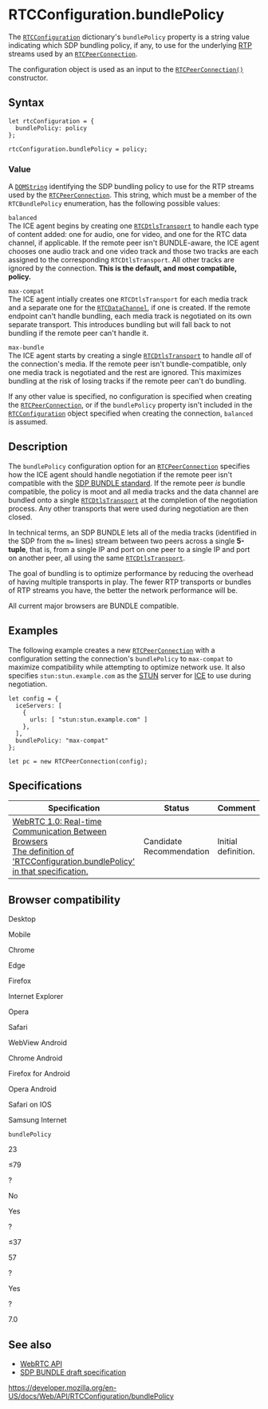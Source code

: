 RTCConfiguration.bundlePolicy
=============================

The [`RTCConfiguration`](../rtcconfiguration) dictionary's `bundlePolicy` property is a string value indicating which SDP bundling policy, if any, to use for the underlying [RTP](https://developer.mozilla.org/en-US/docs/Glossary/RTP) streams used by an [`RTCPeerConnection`](../rtcpeerconnection).

The configuration object is used as an input to the [`RTCPeerConnection()`](../rtcpeerconnection/rtcpeerconnection) constructor.

Syntax
------

    let rtcConfiguration = {
      bundlePolicy: policy
    };

    rtcConfiguration.bundlePolicy = policy;

### Value

A [`DOMString`](../domstring) identifying the SDP bundling policy to use for the RTP streams used by the [`RTCPeerConnection`](../rtcpeerconnection). This string, which must be a member of the `RTCBundlePolicy` enumeration, has the following possible values:

`balanced`  
The ICE agent begins by creating one [`RTCDtlsTransport`](../rtcdtlstransport) to handle each type of content added: one for audio, one for video, and one for the RTC data channel, if applicable. If the remote peer isn't BUNDLE-aware, the ICE agent chooses one audio track and one video track and those two tracks are each assigned to the corresponding `RTCDtlsTransport`. All other tracks are ignored by the connection. **This is the default, and most compatible, policy.**

`max-compat`  
The ICE agent intially creates one `RTCDtlsTransport` for each media track and a separate one for the [`RTCDataChannel`](../rtcdatachannel), if one is created. If the remote endpoint can't handle bundling, each media track is negotiated on its own separate transport. This introduces bundling but will fall back to not bundling if the remote peer can't handle it.

`max-bundle`  
The ICE agent starts by creating a single [`RTCDtlsTransport`](../rtcdtlstransport) to handle *all* of the connection's media. If the remote peer isn't bundle-compatible, only one media track is negotiated and the rest are ignored. This maximizes bundling at the risk of losing tracks if the remote peer can't do bundling.

If any other value is specified, no configuration is specified when creating the [`RTCPeerConnection`](../rtcpeerconnection), or if the `bundlePolicy` property isn't included in the [`RTCConfiguration`](../rtcconfiguration) object specified when creating the connection, `balanced` is assumed.

Description
-----------

The `bundlePolicy` configuration option for an [`RTCPeerConnection`](../rtcpeerconnection) specifies how the ICE agent should handle negotiation if the remote peer isn't compatible with the [SDP BUNDLE standard](https://datatracker.ietf.org/doc/html/draft-ietf-mmusic-sdp-bundle-negotiation). If the remote peer *is* bundle compatible, the policy is moot and all media tracks and the data channel are bundled onto a single [`RTCDtlsTransport`](../rtcdtlstransport) at the completion of the negotiation process. Any other transports that were used during negotiation are then closed.

In technical terms, an SDP BUNDLE lets all of the media tracks (identified in the SDP from the `m=` lines) stream between two peers across a single **5-tuple**, that is, from a single IP and port on one peer to a single IP and port on another peer, all using the same [`RTCDtlsTransport`](../rtcdtlstransport).

The goal of bundling is to optimize performance by reducing the overhead of having multiple transports in play. The fewer RTP transports or bundles of RTP streams you have, the better the network performance will be.

All current major browsers are BUNDLE compatible.

Examples
--------

The following example creates a new [`RTCPeerConnection`](../rtcpeerconnection) with a configuration setting the connection's `bundlePolicy` to `max-compat` to maximize compatibility while attempting to optimize network use. It also specifies `stun:stun.example.com` as the [STUN](https://developer.mozilla.org/en-US/docs/Glossary/STUN) server for [ICE](https://developer.mozilla.org/en-US/docs/Glossary/ICE) to use during negotiation.

    let config = {
      iceServers: [
        {
          urls: [ "stun:stun.example.com" ]
        },
      ],
      bundlePolicy: "max-compat"
    };

    let pc = new RTCPeerConnection(config);

Specifications
--------------

<table><thead><tr class="header"><th>Specification</th><th>Status</th><th>Comment</th></tr></thead><tbody><tr class="odd"><td><a href="https://w3c.github.io/webrtc-pc/#dom-rtcconfiguration-bundlepolicy">WebRTC 1.0: Real-time Communication Between Browsers<br />
<span class="small">The definition of 'RTCConfiguration.bundlePolicy' in that specification.</span></a></td><td><span class="spec-cr">Candidate Recommendation</span></td><td>Initial definition.</td></tr></tbody></table>

Browser compatibility
---------------------

Desktop

Mobile

Chrome

Edge

Firefox

Internet Explorer

Opera

Safari

WebView Android

Chrome Android

Firefox for Android

Opera Android

Safari on IOS

Samsung Internet

`bundlePolicy`

23

≤79

?

No

Yes

?

≤37

57

?

Yes

?

7.0

See also
--------

-   [WebRTC API](../webrtc_api)
-   [SDP BUNDLE draft specification](https://datatracker.ietf.org/doc/html/draft-ietf-mmusic-sdp-bundle-negotiation)

<a href="https://developer.mozilla.org/en-US/docs/Web/API/RTCConfiguration/bundlePolicy" class="_attribution-link">https://developer.mozilla.org/en-US/docs/Web/API/RTCConfiguration/bundlePolicy</a>
